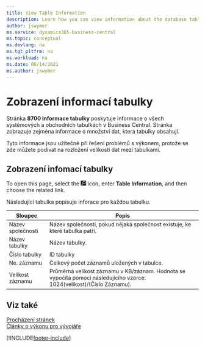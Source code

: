 ```yaml
---
title: View Table Information
description: Learn how you can view information about the database tables directly from the client interface in Business Central.
author: jswymer
ms.service: dynamics365-business-central
ms.topic: conceptual
ms.devlang: na
ms.tgt_pltfrm: na
ms.workload: na
ms.date: 06/14/2021
ms.author: jswymer
---
```


# Zobrazení informací tabulky

Stránka **8700 Informace tabulky** poskytuje informace o všech systémových a obchodních tabulkách v  Business Central. Stránka zobrazuje zejména informace o množství dat, která tabulky obsahují.

Tyto informace jsou užitečné při řešení problémů s výkonem, protože se zde můžete podívat na rozložení velikosti dat mezi tabulkami.

## Zobrazení infomací tabulky

To open this page, select the ![Search for Page or Report.](media/ui-search/search_small.png "Search for Page or Report icon") icon, enter **Table Information**, and then choose the related link.

Následující tabulka popisuje inforace pro každou tabulku.

| Sloupec | Popis |
|------|-----------|
| Název společnosti | Název společnosti, pokud nějaká společnost existuje, ke které tabulka patří. |
| Název tabulky | Název tabulky. |
| Číslo tabulky | ID tabulky |
| Ne.  záznamu | Celkový počet záznamů uložených v tabulce. |
| Velikost záznamu | Průměrná velikost záznamu v KB/záznam. Hodnota se vypočítá pomocí následujícího vzorce: 1024(velikost)/(Číslo Záznamu). |

## Viz také

[Procházení stránek](across-inspect-page.md)  
[Články o výkonu pro vývojáře](/dynamics365/business-central/dev-itpro/performance/performance-developer)


[!INCLUDE[footer-include](includes/footer-banner.md)]